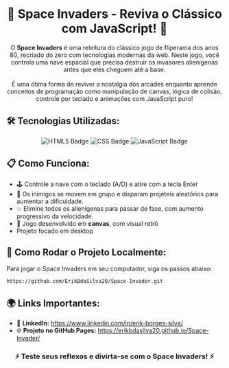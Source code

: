 <h1 style="text-align: center;">👾 Space Invaders - Reviva o Clássico com JavaScript! 🚀</h1>

<p style="text-align: center;">
  O <strong>Space Invaders</strong> é uma releitura do clássico jogo de fliperama dos anos 80, recriado do zero com tecnologias modernas da web. Neste jogo, você controla uma nave espacial que precisa destruir os invasores alienígenas antes que eles cheguem até a base. <br><br>
  É uma ótima forma de reviver a nostalgia dos arcades enquanto aprende conceitos de programação como manipulação de canvas, lógica de colisão, controle por teclado e animações com JavaScript puro!
</p>

<h2>🛠️ Tecnologias Utilizadas:</h2>
<p style="text-align: center;">
  <img src="https://img.shields.io/badge/HTML5-E34F26?style=for-the-badge&logo=html5&logoColor=white" alt="HTML5 Badge">
  <img src="https://img.shields.io/badge/CSS3-1572B6?style=for-the-badge&logo=css3&logoColor=white" alt="CSS Badge">
  <img src="https://img.shields.io/badge/JavaScript-F7DF1E?style=for-the-badge&logo=javascript&logoColor=black" alt="JavaScript Badge">
</p>

<h2>📋 Como Funciona:</h2> 
<ul>
  <li>🕹️ Controle a nave com o teclado (A/D) e atire com a tecla Enter</li>
  <li>👾 Os inimigos se movem em grupo e disparam projéteis aleatórios para aumentar a dificuldade.</li>
  <li>💥 Elimine todos os alienígenas para passar de fase, com aumento progressivo da velocidade.</li>
  <li>📱 Jogo desenvolvido em <strong>canvas</strong>, com visual retrô</li>
  <li>Projeto focado em desktop</li>
</ul>

<h2>🚀 Como Rodar o Projeto Localmente:</h2>
<p>Para jogar o Space Invaders em seu computador, siga os passos abaixo:</p>
<pre>
<code>https://github.com/ErikBdaSilva20/Space-Invader.git</code>
</pre>

<h2>🌍 Links Importantes:</h2>
<ul>
  <li>🔗 <strong>LinkedIn:</strong> <a href="https://www.linkedin.com/in/erik-borges-silva/" target="_blank">https://www.linkedin.com/in/erik-borges-silva/</a></li>
  <li>🌐 <strong>Projeto no GitHub Pages:</strong> <a href="https://erikbdasilva20.github.io/Space-Invader/" target="_blank">https://erikbdasilva20.github.io/Space-Invader/</a></li>
</ul>

<h3 style="text-align: center;">⚡️ Teste seus reflexos e divirta-se com o Space Invaders! ⚡️</h3>
